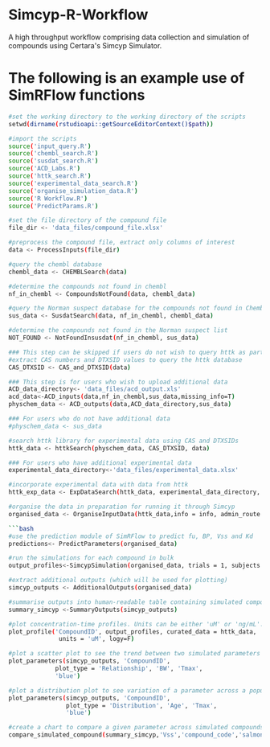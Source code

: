 # Simcyp-R-Workflow
A high throughput workflow comprising data collection and simulation of compounds using Certara's Simcyp Simulator.

# The following is an example use of SimRFlow functions

```bash
#set the working directory to the working directory of the scripts
setwd(dirname(rstudioapi::getSourceEditorContext()$path))
```

```bash
#import the scripts 
source('input_query.R')
source('chembl_search.R')
source('susdat_search.R')
source('ACD_Labs.R')
source('httk_search.R')
source('experimental_data_search.R')
source('organise_simulation_data.R')
source('R Workflow.R')
source('PredictParams.R')
```
```bash
#set the file directory of the compound file
file_dir <- 'data_files/compound_file.xlsx'
```

```bash
#preprocess the compound file, extract only columns of interest
data <- ProcessInputs(file_dir)
```

```bash
#query the chembl database
chembl_data <- CHEMBLSearch(data)
```

```bash
#determine the compounds not found in chembl
nf_in_chembl <- CompoundsNotFound(data, chembl_data)
```

```bash
#query the Norman suspect database for the compounds not found in Chembl
sus_data <- SusdatSearch(data, nf_in_chembl, chembl_data)
```

```bash
#determine the compounds not found in the Norman suspect list
NOT_FOUND <- NotFoundInsusdat(nf_in_chembl, sus_data)
```

```bash
### This step can be skipped if users do not wish to query httk as part of their workflow
#extract CAS numbers and DTXSID values to query the httk database
CAS_DTXSID <- CAS_and_DTXSID(data)
```

```bash
### This step is for users who wish to upload additional data
ACD_data_directory<- 'data_files/acd_output.xls'
acd_data<-ACD_inputs(data,nf_in_chembl,sus_data,missing_info=T)
physchem_data <- ACD_outputs(data,ACD_data_directory,sus_data)
```

```bash
### For users who do not have additional data
#physchem_data <- sus_data
```

```bash
#search httk library for experimental data using CAS and DTXSIDs
httk_data <- httkSearch(physchem_data, CAS_DTXSID, data)
```

```bash
### For users who have additional experimental data
experimental_data_directory<-'data_files/experimental_data.xlsx'
```

```bash
#incorporate experimental data with data from httk
httk_exp_data <- ExpDataSearch(httk_data, experimental_data_directory, CL_threshold = 3.8)
```

```bash
#organise the data in preparation for running it through Simcyp
organised_data <- OrganiseInputData(httk_data,info = info, admin_route = 'IV Bolus')

```bash
#use the prediction module of SimRFlow to predict fu, BP, Vss and Kd
predictions<- PredictParameters(organised_data)
```

```bash
#run the simulations for each compound in bulk
output_profiles<-SimcypSimulation(organised_data, trials = 1, subjects = 5, Time = 24)
```

```bash
#extract additional outputs (which will be used for plotting)
simcyp_outputs <- AdditionalOutputs(organised_data)
```

```bash
#summarise outputs into human-readable table containing simulated compounds
summary_simcyp <-SummaryOutputs(simcyp_outputs)
```

```bash
#plot concentration-time profiles. Units can be either 'uM' or 'ng/mL'.
plot_profile('CompoundID', output_profiles, curated_data = httk_data,
              units = 'uM', logy=F)
```

```bash
#plot a scatter plot to see the trend between two simulated parameters
plot_parameters(simcyp_outputs, 'CompoundID', 
             plot_type = 'Relationship', 'BW', 'Tmax',
             'blue')
```

```bash
#plot a distribution plot to see variation of a parameter across a populationf for a given compound            
plot_parameters(simcyp_outputs, 'CompoundID', 
                plot_type = 'Distribution', 'Age', 'Tmax',
                'blue')
```               

```bash
#create a chart to compare a given parameter across simulated compounds
compare_simulated_compound(summary_simcyp,'Vss','compound_code','salmon')
```
